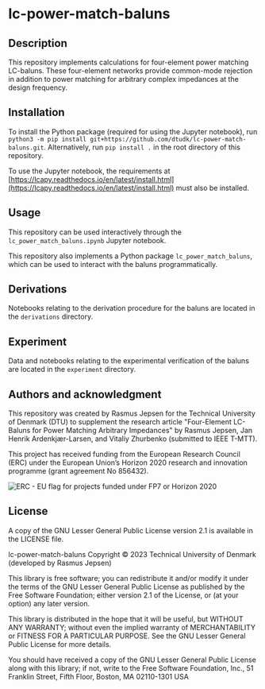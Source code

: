 # lc-power-match-baluns

## Description
This repository implements calculations for four-element power matching LC-baluns.
These four-element networks provide common-mode rejection in addition to power matching for arbitrary complex impedances at the design frequency.

## Installation
To install the Python package (required for using the Jupyter notebook), run `python3 -m pip install git+https://github.com/dtudk/lc-power-match-baluns.git`.
Alternatively, run `pip install .` in the root directory of this repository.

To use the Jupyter notebook, the requirements at [https://lcapy.readthedocs.io/en/latest/install.html](https://lcapy.readthedocs.io/en/latest/install.html) must also be installed.

## Usage
This repository can be used interactively through the `lc_power_match_baluns.ipynb` Jupyter notebook.

This repository also implements a Python package `lc_power_match_baluns`, which can be used to interact with the baluns programmatically.

## Derivations
Notebooks relating to the derivation procedure for the baluns are located in the `derivations` directory.

## Experiment
Data and notebooks relating to the experimental verification of the baluns are located in the `experiment` directory.

## Authors and acknowledgment
This repository was created by Rasmus Jepsen for the Technical University of Denmark (DTU) to supplement the research article "Four-Element LC-Baluns for Power Matching Arbitrary Impedances" by Rasmus Jepsen, Jan Henrik Ardenkjær-Larsen, and Vitaliy Zhurbenko (submitted to IEEE T-MTT).

This project has received funding from the European Research Council (ERC) under the European Union’s Horizon 2020 research and innovation programme (grant agreement No 856432).

![ERC - EU flag for projects funded under FP7 or Horizon 2020](https://erc.europa.eu/sites/default/files/LOGO_ERC-FLAG_EU%20NEGATIF.jpg)

## License
A copy of the GNU Lesser General Public License version 2.1 is available in the LICENSE file.

lc-power-match-baluns
Copyright © 2023 Technical University of Denmark (developed by Rasmus Jepsen)

This library is free software; you can redistribute it and/or
modify it under the terms of the GNU Lesser General Public
License as published by the Free Software Foundation; either
version 2.1 of the License, or (at your option) any later version.

This library is distributed in the hope that it will be useful,
but WITHOUT ANY WARRANTY; without even the implied warranty of
MERCHANTABILITY or FITNESS FOR A PARTICULAR PURPOSE.  See the GNU
Lesser General Public License for more details.

You should have received a copy of the GNU Lesser General Public
License along with this library; if not, write to the Free Software
Foundation, Inc., 51 Franklin Street, Fifth Floor, Boston, MA  02110-1301  USA